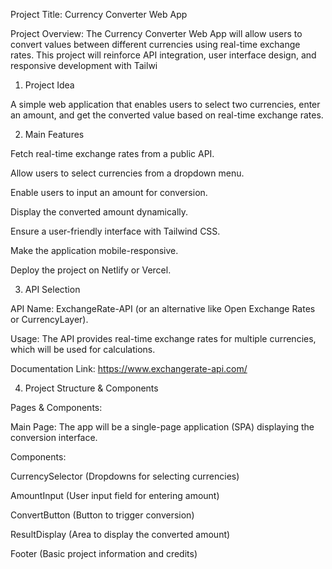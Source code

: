 Project Title: Currency Converter Web App

Project Overview: The Currency Converter Web App will allow users to convert values between different currencies using real-time exchange rates. This project will reinforce API integration, user interface design, and responsive development with Tailwi


1. Project Idea

A simple web application that enables users to select two currencies, enter an amount, and get the converted value based on real-time exchange rates.

2. Main Features

Fetch real-time exchange rates from a public API.

Allow users to select currencies from a dropdown menu.

Enable users to input an amount for conversion.

Display the converted amount dynamically.

Ensure a user-friendly interface with Tailwind CSS.

Make the application mobile-responsive.

Deploy the project on Netlify or Vercel.

3. API Selection

API Name: ExchangeRate-API (or an alternative like Open Exchange Rates or CurrencyLayer).

Usage: The API provides real-time exchange rates for multiple currencies, which will be used for calculations.

Documentation Link: https://www.exchangerate-api.com/

4. Project Structure & Components

Pages & Components:

Main Page: The app will be a single-page application (SPA) displaying the conversion interface.

Components:

CurrencySelector (Dropdowns for selecting currencies)

AmountInput (User input field for entering amount)

ConvertButton (Button to trigger conversion)

ResultDisplay (Area to display the converted amount)

Footer (Basic project information and credits)
